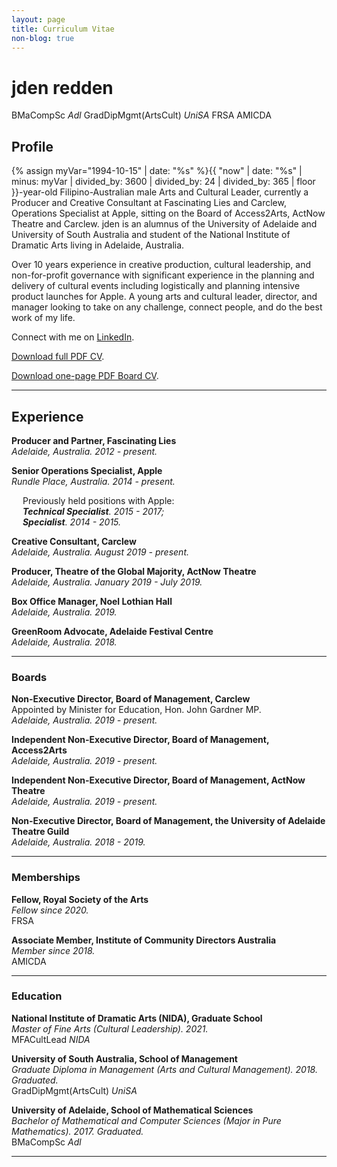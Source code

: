 ```yaml
---
layout: page
title: Curriculum Vitae
non-blog: true
---
```


# jden redden 
BMaCompSc *Adl* GradDipMgmt(ArtsCult) *UniSA* FRSA AMICDA


## Profile

{% assign myVar="1994-10-15" | date: "%s" %}{{ "now" | date: "%s" | minus: myVar | divided_by: 3600 | divided_by: 24 | divided_by: 365 | floor }}-year-old Filipino-Australian male Arts and Cultural Leader, currently a Producer and Creative Consultant at Fascinating Lies and Carclew, Operations Specialist at Apple, sitting on the Board of Access2Arts, ActNow Theatre and Carclew. jden is an alumnus of the University of Adelaide and University of South Australia and student of the National Institute of Dramatic Arts living in Adelaide, Australia. 

Over 10 years experience in creative production, cultural leadership, and non-for-profit governance with significant experience in the planning and delivery of cultural events including logistically and planning intensive product launches for Apple. A young arts and cultural leader, director, and manager looking to take on any challenge, connect people, and do the best work of my life.

Connect with me on [LinkedIn](https://www.linkedin.com/in/jdenredden).

[Download full PDF CV](/content/documents/jden-redden-CV.pdf). 

[Download one-page PDF Board CV](/content/documents/jden-redden-board-CV.pdf).

---

<span class="cv">

## Experience
 
**Producer and Partner, Fascinating Lies**  
*Adelaide, Australia. 2012 - present.*

**Senior Operations Specialist, Apple**  
*Rundle Place, Australia. 2014 - present.*

&emsp; Previously held positions with Apple:  
&emsp; ***Technical Specialist**. 2015 - 2017;*  
&emsp; ***Specialist**. 2014 - 2015.*

**Creative Consultant, Carclew**  
*Adelaide, Australia. August 2019 - present.*

**Producer, Theatre of the Global Majority, ActNow Theatre**  
*Adelaide, Australia. January 2019 - July 2019.*

**Box Office Manager, Noel Lothian Hall**  
*Adelaide, Australia. 2019.*

**GreenRoom Advocate, Adelaide Festival Centre**  
*Adelaide, Australia. 2018.*

---

### Boards	

**Non-Executive Director, Board of Management, Carclew**  
Appointed by Minister for Education, Hon. John Gardner MP.  
*Adelaide, Australia. 2019 - present.*

**Independent Non-Executive Director, Board of Management, Access2Arts**  
*Adelaide, Australia. 2019 - present.*

**Independent Non-Executive Director, Board of Management, ActNow Theatre**  
*Adelaide, Australia. 2019 - present.*

**Non-Executive Director, Board of Management, the University of Adelaide Theatre Guild**  
*Adelaide, Australia. 2018 - 2019.*

---

### Memberships

**Fellow, Royal Society of the Arts**  
*Fellow since 2020.*  
FRSA

**Associate Member, Institute of Community Directors Australia**  
*Member since 2018.*  
AMICDA

---

### Education

**National Institute of Dramatic Arts (NIDA), Graduate School**  
*Master of Fine Arts (Cultural Leadership). 2021.*  
MFACultLead *NIDA*

**University of South Australia, School of Management**  
*Graduate Diploma in Management (Arts and Cultural Management). 2018. Graduated.*  
GradDipMgmt(ArtsCult) *UniSA*

**University of Adelaide, School of Mathematical Sciences**  
*Bachelor of Mathematical and Computer Sciences (Major in Pure Mathematics). 2017. Graduated.*  
BMaCompSc *Adl*

---

</span>
